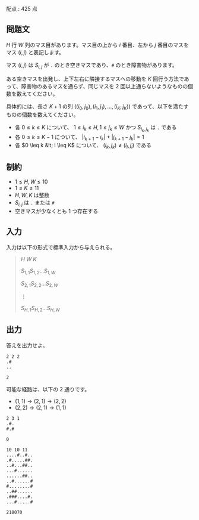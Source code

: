 配点 : $425$ 点

## 問題文

$H$ 行 $W$ 列のマス目があります。マス目の上から $i$ 番目、左から $j$ 番目のマスをマス $(i,j)$ と表記します。

マス $(i,j)$ は $S_{i,j}$ が `.` のとき空きマスであり、`#` のとき障害物があります。

ある空きマスを出発し、上下左右に隣接するマスへの移動を $K$ 回行う方法であって、障害物のあるマスを通らず、同じマスを $2$ 回以上通らないようなものの個数を数えてください。

具体的には、長さ $K+1$ の列 $((i_0,j_0),(i_1,j_1),\dots,(i_K,j_K))$ であって、以下を満たすものの個数を数えてください。

- 各 $0 \leq k \leq K$ について、 $1 \leq i_k \leq H, 1 \leq j_k \leq W$ かつ $S_{i_k,j_k}$ は `.` である
- 各 $0 \leq k \leq K-1$ について、 $|i_{k+1}-i_k| + |j_{k+1}-j_k| = 1$
- 各 $0 \leq k &lt; l \leq K$ について、 $(i_k,j_k)\neq (i_l,j_l)$ である

## 制約

- $1 \leq H,W \leq 10$
- $1 \leq K \leq 11$
- $H,W,K$ は整数
- $S_{i,j}$ は `.` または `#`
- 空きマスが少なくとも $1$ つ存在する

## 入力

入力は以下の形式で標準入力から与えられる。

> $H$ $W$ $K$
> 
> $S_{1,1}S_{1,2}\dots S_{1,W}$
> 
> $S_{2,1}S_{2,2}\dots S_{2,W}$
> 
> $\vdots$
> 
> $S_{H,1}S_{H,2}\dots S_{H,W}$

## 出力

答えを出力せよ。

```input1
2 2 2
.#
..
```

```output1
2
```

可能な経路は、以下の $2$ 通りです。

- $(1,1) \to (2,1) \to (2,2)$
- $(2,2) \to (2,1) \to (1,1)$

```input2
2 3 1
.#.
#.#
```

```output2
0
```

```input3
10 10 11
....#..#..
.#.....##.
..#...##..
...#......
......##..
..#......#
#........#
..##......
.###....#.
...#.....#
```

```output3
218070
```